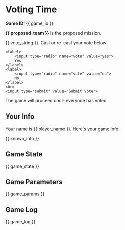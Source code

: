 # Voting Time

**Game ID:** {{ game_id }}

**{{ proposed_team }}** is the proposed mission.

{{ vote_string }}. Cast or re-cast your vote below.

<form action="/avalom/voting_result" method="get">
    <input type="hidden" name="game_id" value="{{ game_id }}">
    <input type="hidden" name="player_name" value="{{ player_name }}">

    <label>
        <input type="radio" name="vote" value="yes">
        Yes
    </label>
    <label>
        <input type="radio" name="vote" value="no">
        No
    </label>
    <br>
    <input type="submit" value="Submit Vote">
</form>

The game will proceed once everyone has voted.

## Your Info

Your name is {{ player_name }}. Here's your game info:

{{ known_info }}

## Game State

{{ game_state }}

## Game Parameters

{{ game_params }}

## Game Log

{{ game_log }}
